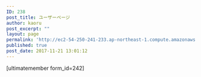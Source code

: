 ```yaml
---
ID: 238
post_title: ユーザーページ
author: kaoru
post_excerpt: ""
layout: page
permalink: 'http://ec2-54-250-241-233.ap-northeast-1.compute.amazonaws.com/ja/%e3%83%a6%e3%83%bc%e3%82%b6%e3%83%bc%e3%83%9a%e3%83%bc%e3%82%b8/'
published: true
post_date: 2017-11-21 13:01:12
---
```

[ultimatemember form_id=242]